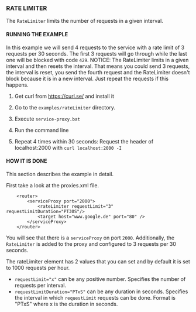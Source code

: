 ### RATE LIMITER

The `RateLimiter` limits the number of requests in a given interval.


#### RUNNING THE EXAMPLE

In this example we will send 4 requests to the service with a rate limit of 3 requests per 30 seconds. The first 3 requests will go through while the last one will be blocked with code `429`. NOTICE: The RateLimiter limits in a given interval and then resets the interval. That means you could send 3 requests, the interval is reset, you send the fourth request and the RateLimiter doesn't block because it is in a new interval. Just repeat the requests if this happens. 

1. Get curl from https://curl.se/ and install it

2. Go to the `examples/rateLimiter` directory.

3. Execute `service-proxy.bat`

4. Run the command line

5. Repeat 4 times within 30 seconds: Request the header of localhost:2000 with `curl localhost:2000 -I`


#### HOW IT IS DONE

This section describes the example in detail.  

First take a look at the proxies.xml file.
```
	<router>
		<serviceProxy port="2000">
			<rateLimiter requestLimit="3" requestLimitDuration="PT30S"/>
			<target host="www.google.de" port="80" />
		</serviceProxy>
	</router>
```
You will see that there is a `serviceProxy` on port `2000`. Additionally, the `RateLimiter` is added to the proxy and configured to 3 requests per 30 seconds.

The rateLimiter element has 2 values that you can set and by default it is set to 1000 requests per hour.

* `requestLimit="x"` can be any positive number. Specifies the number of requests per interval.
* `requestLimitDuration="PTxS"` can be any duration in seconds. Specifies the interval in which `requestLimit` requests can be done. Format is "PTxS" where x is the duration in seconds.
 
